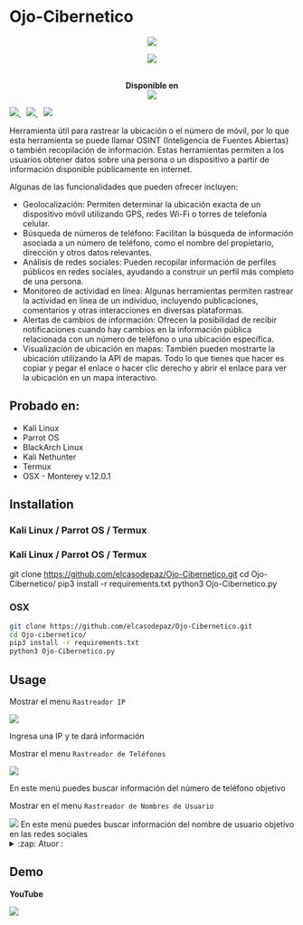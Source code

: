 # Ojo-Cibernetico
<p align="center"><img src="https://imgur.com/EtceBhk.png"></p>

<p align="center">
    <a href="https://twitter.com/CyberEy3z">
      <img src="https://img.shields.io/badge/-TWITTER-black?logo=twitter&style=for-the-badge">
    </a>
</p>

<p align="center">
  <br>
  <b>Disponible en</b>
  <br>
  <img src="https://imgur.com/1gjFW9H.png">
</p>

<p>
  <a style="margin-right: 10px;" href="https://github.com/elcasodepaz/Ojo-Cibernetico#instalaciónn">
    <img src="https://dabuttonfactory.com/button.png?t=INSTALL&f=Open+Sans&ts=15&tc=fff&hp=25&vp=10&c=5&bgt=unicolored&bgc=ff5733">
  </a>
  <a style="margin-right: 10px;" href="https://github.com/elcasodepaz/Ojo-Cibernetico#usage">
    <img src="https://dabuttonfactory.com/button.png?t=USAGE&f=Open+Sans&ts=15&tc=fff&hp=25&vp=10&c=5&bgt=unicolored&bgc=ff5733">
  </a>
  <a href="https://github.com/elcasodepaz/Ojo-Cibernetico#demo">
    <img src="https://dabuttonfactory.com/button.png?t=DEMO&f=Open+Sans&ts=15&tc=fff&hp=25&vp=10&c=5&bgt=unicolored&bgc=ff5733">
  </a>
</p>

<p>Herramienta útil para rastrear la ubicación o el número de móvil, por lo que esta herramienta se puede llamar OSINT (Inteligencia de Fuentes Abiertas) o también recopilación de información. Estas herramientas permiten a los usuarios obtener datos sobre una persona o un dispositivo a partir de información disponible públicamente en internet.</p>

<p>Algunas de las funcionalidades que pueden ofrecer incluyen:</p>

<ul>
  <li>Geolocalización: Permiten determinar la ubicación exacta de un dispositivo móvil utilizando GPS, redes Wi-Fi o torres de telefonía celular.</li>
  <li>Búsqueda de números de teléfono: Facilitan la búsqueda de información asociada a un número de teléfono, como el nombre del propietario, dirección y otros datos relevantes.</li>
  <li>Análisis de redes sociales: Pueden recopilar información de perfiles públicos en redes sociales, ayudando a construir un perfil más completo de una persona.</li>
  <li>Monitoreo de actividad en línea: Algunas herramientas permiten rastrear la actividad en línea de un individuo, incluyendo publicaciones, comentarios y otras interacciones en diversas plataformas.</li>
  <li>Alertas de cambios de información: Ofrecen la posibilidad de recibir notificaciones cuando hay cambios en la información pública relacionada con un número de teléfono o una ubicación específica.</li>
  <li>Visualización de ubicación en mapas: También pueden mostrarte la ubicación utilizando la API de mapas. Todo lo que tienes que hacer es copiar y pegar el enlace o hacer clic derecho y abrir el enlace para ver la ubicación en un mapa interactivo.</li>
</ul>

<h2>Probado en:</h2>

<ul>
  <li>Kali Linux</li>
  <li>Parrot OS</li>
  <li>BlackArch Linux</li>
  <li>Kali Nethunter</li>
  <li>Termux</li>
  <li>OSX - Monterey v.12.0.1</li>
</ul>

<h2>Installation</h2>

<h3>Kali Linux / Parrot OS / Termux</h3>

### Kali Linux / Parrot OS / Termux


git clone https://github.com/elcasodepaz/Ojo-Cibernetico.git
cd Ojo-Cibernetico/
pip3 install -r requirements.txt
python3 Ojo-Cibernetico.py


### OSX
```bash
git clone https://github.com/elcasodepaz/Ojo-Cibernetico.git
cd Ojo-cibernetico/
pip3 install -r requirements.txt
python3 Ojo-Cibernetico.py
````

## Usage
Mostrar el menu ```Rastreador IP```

<img src="https://imgur.com/1r1haff.png" />

Ingresa una IP y te dará información

Mostrar el menu ```Rastreador de Teléfonos```

<img src="https://imgur.com/8vvSM8o.png" />

En este menú puedes buscar información del número de teléfono objetivo

Mostrar en el menu ```Rastreador de Nombres de Usuario```
 
<img src="https://imgur.com/BPZSXae.png"/>
En este menú puedes buscar información del nombre de usuario objetivo en las redes sociales

<details>
<summary>:zap: Atuor :</summary>
- <strong><a href="https://github.com/elcasodepaz">CyberEy3z</a></strong>
</details>


## Demo

**YouTube**

<a href="https://odysee.com/@thewhiteh4t:2/seeker_v126_demo:e">
  <img src="https://thumbnails.odycdn.com/optimize/s:1024:768/quality:85/plain/https://thumbs.odycdn.com/5ce9ed06e0ce8a995987dba0949dbc9a.webp">
</a>
